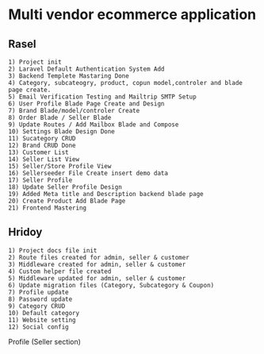 # Multi vendor ecommerce application

## Rasel

    1) Project init
    2) Laravel Default Authentication System Add
    3) Backend Templete Mastaring Done
    4) Category, subcateogry, product, copun model,controler and blade page create.
    5) Email Verification Testing and Mailtrip SMTP Setup
    6) User Profile Blade Page Create and Design
    7) Brand Blade/model/controler Create
    8) Order Blade / Seller Blade
    9) Update Routes / Add Mailbox Blade and Compose
    10) Settings Blade Design Done
    11) Sucategory CRUD
    12) Brand CRUD Done
    13) Customer List
    14) Seller List View
    15) Seller/Store Profile View
    16) Sellerseeder File Create insert demo data
    17) Seller Profile
    18) Update Seller Profile Design
    19) Added Meta title and Description backend blade page
    20) Create Product Add Blade Page
    21) Frontend Mastering

## Hridoy

    1) Project docs file init
    2) Route files created for admin, seller & customer
    3) Middleware created for admin, seller & customer
    4) Custom helper file created
    5) Middleware updated for admin, seller & customer
    6) Update migration files (Category, Subcategory & Coupon)
    7) Profile update
    8) Password update
    9) Category CRUD
    10) Default category
    11) Website setting
    12) Social config

Profile (Seller section)

<!-- @if ( auth()->user()->role == $isSeller)
    <hr>
    <div class="row">
      <div class="col-md-12">
        <div class="panel panel-white">
          <div class="panel-heading clearfix">
            <h4 class="panel-title">Manage Seller Information</h4>
          </div>
          <div class="panel-body">
            <div class="card mb-4">
              <form action="{{ route('updateProfile') }}" method="post" enctype="multipart/form-data">
                @csrf
                <div class="card-body">

                  <div class="row">
                    <div class="col-sm-3">
                      <p class="mb-0">Shop Logo</p>
                    </div>
                    <div class="col-sm-5">
                      <input type="file" accept="image/*" onchange="previewImage('shop_logo_preview', this.files)"
                        name="shop_logo" id="shop_logo" class="form-control">
                    </div>
                    <div class="col-sm-4">
                      @if($data->shop_logo)
                      <img class="img avatar" id="shop_logo_preview"
                        src="{{ asset('backend/uploads/' . $data->shop_logo) }}" alt="Shop-{{ $data->shop_logo }}"
                        width="80px" height="80px">
                      @else
                      <img class="img avatar" id="shop_logo_preview"
                        src="{{ asset('backend/assets/default-img/noimage.jpg') }}" alt="shop default logo" width="80px"
                        height="80px">
                      @endif
                    </div>
                  </div>
                  <hr>
                  <div class="row">
                    <div class="col-sm-3">
                      <p class="mb-0">Shop Name</p>
                    </div>
                    <div class="col-sm-9">
                      <input type="text" name="shop_name" value="{{ $data->shop_name }}" id="shop_name"
                        class="form-control">
                      @error('shop_name')
                      <small class="text-danger">{{ $message }}</small>
                      @enderror
                    </div>
                  </div>
                  <hr>
                  <div class="row">
                    <div class="col-sm-3">
                      <p class="mb-0">Email</p>
                    </div>
                    <div class="col-sm-9">
                      <input type="email" title="You can not update your verified email" disabled
                        value="{{ $data->email }}" id="email" class="form-control">
                    </div>
                  </div>
                  <hr>
                  <div class="row">
                    <div class="col-sm-3">
                      <p class="mb-0">Phone(primary)</p>
                    </div>
                    <div class="col-sm-9">
                      <input type="tel" name="primary_phone" value="{{ $data->primary_phone }}" id="primary_phone"
                        class="form-control">
                      @error('primary_phone')
                      <small class="text-danger">{{ $message }}</small>
                      @enderror
                    </div>
                  </div>
                  <hr>
                  <div class="row">
                    <div class="col-sm-3">
                      <p class="mb-0">Mobile(optional)</p>
                    </div>
                    <div class="col-sm-9">
                      <input type="tel" name="secondary_phone" value="{{ $data->secondary_phone }}" id="secondary_phone"
                        class="form-control">
                      @error('secondary_phone')
                      <small class="text-danger">{{ $message }}</small>
                      @enderror
                    </div>
                  </div>
                  <hr>
                  <div class="row">
                    <div class="col-sm-3">
                      <p class="mb-0">Address</p>
                    </div>
                    <div class="col-sm-3">
                      <input type="text" name="shop_location" value="{{ $data->shop_location }}" id="shop_location"
                        class="form-control">
                      @error('shop_location')
                      <small class="text-danger">{{ $message }}</small>
                      @enderror
                    </div>

                    <div class="col-sm-3">
                      <input type="text" name="shop_address" value="{{ $data->shop_address }}" id="shop_address"
                        class="form-control">
                      @error('shop_address')
                      <small class="text-danger">{{ $message }}</small>
                      @enderror
                    </div>

                    <div class="col-sm-3">
                      <input type="text" name="city" value="{{ $data->city }}" id="city" class="form-control">
                      @error('address')
                      <small class="text-danger">{{ $message }}</small>
                      @enderror
                    </div>
                  </div>
                  <div class="row" style="margin-top: 20px">
                    <div class="col-sm-12 text-right ">
                      <button class="btn btn-info" type="submit">Save Change</button>
                    </div>
                  </div>
                </div>
              </form>
            </div>
          </div>
        </div>
      </div>
    </div>
    @endif -->
